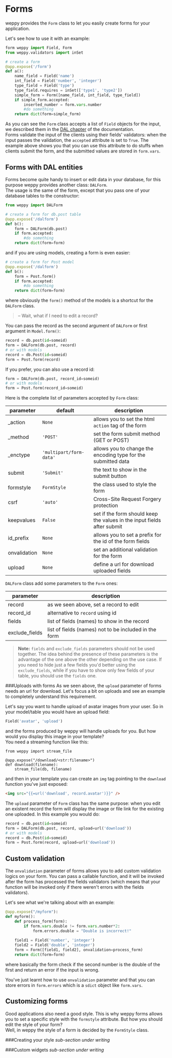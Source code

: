 Forms
=====

weppy provides the `Form` class to let you easily create forms for your application.

Let's see how to use it with an example:

```python
form weppy import Field, Form
from weppy.validators import inSet

# create a form
@app.expose('/form')
def a():
    name_field = Field('name')
    int_field = Field('number', 'integer')
    type_field = Field('type')
    type_field.requires = inSet(['type1', 'type2'])
    simple_form = Form([name_field, int_field, type_field])
    if simple_form.accepted:
        inserted_number = form.vars.number
        #do something
    return dict(form=simple_form)
```

As you can see the `Form` class accepts a list of `Field` objects for the input, we described them in the [DAL chapter](./dal#the-models-layer) of the documentation.   
Forms validate the input of the clients using their fields' validators: when the input passes the validation, the `accepted` attribute is set to `True`. The example above shows you that you can use this attribute to do stuffs when clients submit the form, and the submitted values are stored in `form.vars`.

Forms with DAL entities
-----------------------
Forms become quite handy to insert or edit data in your database, for this purpose weppy provides another class: `DALForm`.   
The usage is the same of the form, except that you pass one of your database tables to the constructor:

```python
from weppy import DALForm

# create a form for db.post table
@app.expose('/dalform')
def b():
    form = DALForm(db.post)
    if form.accepted:
        #do something
    return dict(form=form)
```

and if you are using models, creating a form is even easier:

```python
# create a form for Post model
@app.expose('/dalform')
def b():
    form = Post.form()
    if form.accepted:
        #do something
    return dict(form=form)
```

where obviously the `form()` method of the models is a shortcut for the `DALForm` class.

> – Wait, what if I need to edit a record?

You can pass the record as the second argument of `DALForm` or first argument in `Model.form()`:

```python
record = db.post(id=someid)
form = DALForm(db.post, record)
# or with models
record = db.Post(id=someid)
form = Post.form(record)
```

If you prefer, you can also use a record id:

```python
form = DALForm(db.post, record_id=someid)
# or with models
form = Post.form(record_id=someid)
```

Here is the complete list of parameters accepted by `Form` class:

| parameter | default | description |
| --- | --- | --- |
| _action | `None` | allows you to set the html `action` tag of the form |
| _method | `'POST'` | set the form submit method (GET or POST) |
| _enctype | `'multipart/form-data'` | allows you to change the encoding type for the submitted data |
| submit | `'Submit'` | the text to show in the submit button |
| formstyle | `FormStyle` | the class used to style the form |
| csrf | `'auto'` | Cross-Site Request Forgery protection |
| keepvalues | `False` | set if the form should keep the values in the input fields after submit |
| id_prefix | `None` | allows you to set a prefix for the id of the form fields |
| onvalidation | `None` | set an additional validation for the form |
| upload | `None` | define a url for download uploaded fields |

`DALForm` class add some parameters to the `Form` ones:

| parameter | description |
| --- | --- |
| record | as we seen above, set a record to edit |
| record_id | alternative to `record` using id |
| fields | list of fields (names) to show in the record |
| exclude_fields | list of fields (names) not to be included in the form |

> **Note:** `fields` and `exclude_fields` parameters should not be used together. The idea behind the presence of these parameters is the advantage of the one above the other depending on the use case. If you need to hide just a few fields you'd better using the `exclude_fields`, while if you have to show only few fields of your table, you should use the `fields` one.

###Uploads with forms
As we seen above, the `upload` parameter of forms needs an url for download. Let's focus a bit on uploads and see an example to completely understand this requirement.

Let's say you want to handle upload of avatar images from your user. So in your model/table you would have an upload field:

```python
Field('avatar', 'upload')
```

and the forms produced by weppy will handle uploads for you. But how would you display this image in your template?   
You need a streaming function like this:

```
from weppy import stream_file 

@app.expose("/download/<str:filename>")
def download(filename):
    stream_file(db, filename)
```

and then in your template you can create an `img` tag pointing to the `download` function you've just exposed:

```html
<img src="{{=url('download', record.avatar')}}" />
```

The `upload` parameter of `Form` class has the same purpose: when you edit an existent record the form will display the image or file link for the existing one uploaded. In this example you would do:

```python
record = db.post(id=someid)
form = DALForm(db.post, record, upload=url('download'))
# or with models
record = db.Post(id=someid)
form = Post.form(record, upload=url('download'))
```

Custom validation
-----------------
The `onvalidation` parameter of forms allows you to add custom validation logics on your form. You can pass a callable function, and it will be invoked after the form has processed the fields validators (which means that your function will be invoked only if there weren't errors with the fields validators).

Let's see what we're talking about with an example:

```python
@app.expose("/myform"):
def myform():
    def process_form(form):
        if form.vars.double != form.vars.number*2:
            form.errors.double = "Double is incorrect!"
        
    field1 = Field('number', 'integer')
    field2 = Field('double', 'integer')
    form = Form([field1, field2], onvalidation=process_form)
    return dict(form=form)
```

where basically the form check if the second number is the double of the first and return an error if the input is wrong.

You've just learnt how to use `onvalidation` parameter and that you can store errors in `form.errors` which is a `sdict` object like `form.vars`.

Customizing forms
-----------------
Good applications also need a good style. This is why weppy forms allows you to set a specific style with the `formstyle` attribute. But how you should edit the style of your form?   
Well, in weppy the style of a form is decided by the `FormStyle` class.

###Creating your style
*sub-section under writing*

###Custom widgets
*sub-section under writing*
